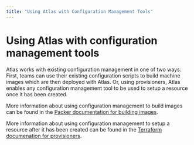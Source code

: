 ```yaml
---
title: "Using Atlas with Configuration Management Tools"
---
```

# Using Atlas with configuration management tools
Atlas works with existing configuration management in one of two ways. First, teams can use their existing configuration scripts to build machine images which are then deployed with Atlas. Or, using provisioners, Atlas enables any configuration management tool to be used to setup a resource once it has been created.

More information about using configuration management to build images can be found in the [Packer documentation for building images](http://www.packer.io/docs/basics/terminology.html#Provisioners).

More information about using configuration management to setup a resource after it has been created can be found in the [Terraform documenation for provisioners](https://www.terraform.io/docs/provisioners/index.html).   